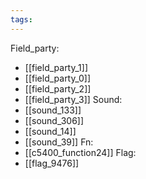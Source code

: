 ```yaml
---
tags:
---
```

Field_party:
- [[field_party_1]]
- [[field_party_0]]
- [[field_party_2]]
- [[field_party_3]]
Sound:
- [[sound_133]]
- [[sound_306]]
- [[sound_14]]
- [[sound_39]]
Fn:
- [[c5400_function24]]
Flag:
- [[flag_9476]]

